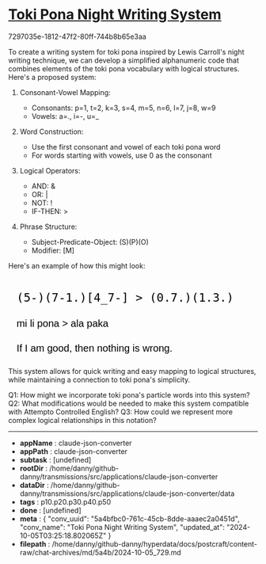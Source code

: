 # [Toki Pona Night Writing System](https://claude.ai/chat/5a4bfbc0-761c-45cb-8dde-aaaec2a0451d)

7297035e-1812-47f2-80ff-744b8b65e3aa

 To create a writing system for toki pona inspired by Lewis Carroll's night writing technique, we can develop a simplified alphanumeric code that combines elements of the toki pona vocabulary with logical structures. Here's a proposed system:

1. Consonant-Vowel Mapping:
   - Consonants: p=1, t=2, k=3, s=4, m=5, n=6, l=7, j=8, w=9
   - Vowels: a=., i=-, u=_

2. Word Construction:
   - Use the first consonant and vowel of each toki pona word
   - For words starting with vowels, use 0 as the consonant

3. Logical Operators:
   - AND: &
   - OR: |
   - NOT: !
   - IF-THEN: >

4. Phrase Structure:
   - Subject-Predicate-Object: (S)(P)(O)
   - Modifier: [M]

Here's an example of how this might look:

<antArtifact identifier="toki-pona-night-writing" type="image/svg+xml" title="Toki Pona Night Writing Example">
<svg viewBox="0 0 300 100" xmlns="http://www.w3.org/2000/svg">
  <text x="10" y="30" font-family="monospace" font-size="14">
    (5-)(7-1.)[4_7-] > (0.7.)(1.3.)
  </text>
  <text x="10" y="60" font-family="sans-serif" font-size="12">
    mi li pona > ala paka
  </text>
  <text x="10" y="90" font-family="sans-serif" font-size="12">
    If I am good, then nothing is wrong.
  </text>
</svg>
</antArtifact>

This system allows for quick writing and easy mapping to logical structures, while maintaining a connection to toki pona's simplicity.

Q1: How might we incorporate toki pona's particle words into this system?
Q2: What modifications would be needed to make this system compatible with Attempto Controlled English?
Q3: How could we represent more complex logical relationships in this notation?

---

* **appName** : claude-json-converter
* **appPath** : claude-json-converter
* **subtask** : [undefined]
* **rootDir** : /home/danny/github-danny/transmissions/src/applications/claude-json-converter
* **dataDir** : /home/danny/github-danny/transmissions/src/applications/claude-json-converter/data
* **tags** : p10.p20.p30.p40.p50
* **done** : [undefined]
* **meta** : {
  "conv_uuid": "5a4bfbc0-761c-45cb-8dde-aaaec2a0451d",
  "conv_name": "Toki Pona Night Writing System",
  "updated_at": "2024-10-05T03:25:18.802065Z"
}
* **filepath** : /home/danny/github-danny/hyperdata/docs/postcraft/content-raw/chat-archives/md/5a4b/2024-10-05_729.md